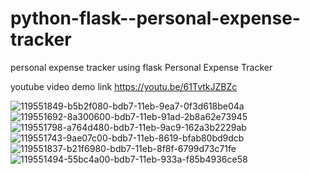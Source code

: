 # python-flask--personal-expense-tracker
personal expense tracker using flask
Personal Expense Tracker

youtube video demo link https://youtu.be/61TvtkJZBZc

![119551849-b5b2f080-bdb7-11eb-9ea7-0f3d618be04a](https://github.com/user-attachments/assets/2aa7278e-2141-49f5-ba8e-0bee4c675297)
![119551692-8a300600-bdb7-11eb-91ad-2b8a62e73945](https://github.com/user-attachments/assets/837c707c-13a5-4463-9c42-1ce24e86487d)
![119551798-a764d480-bdb7-11eb-9ac9-162a3b2229ab](https://github.com/user-attachments/assets/508f45b9-e9e6-4dc4-9643-452173590615)
![119551743-9ae07c00-bdb7-11eb-8619-bfab80bd9dcb](https://github.com/user-attachments/assets/a19e0b9c-75e9-456c-938a-71bb824f66c6)
![119551837-b21f6980-bdb7-11eb-8f8f-6799d73c71fe](https://github.com/user-attachments/assets/fa8aa355-1eed-4365-aa6e-11b2a0205e57)
![119551494-55bc4a00-bdb7-11eb-933a-f85b4936ce58](https://github.com/user-attachments/assets/4991cd08-8102-4d3e-b0df-058d9b50aee5)
